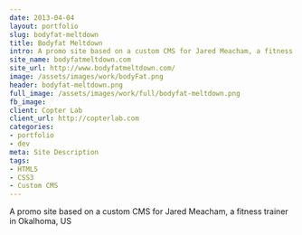 ```yaml
---
date: 2013-04-04
layout: portfolio
slug: bodyfat-meltdown
title: Bodyfat Meltdown
intro: A promo site based on a custom CMS for Jared Meacham, a fitness trainer in Okalhoma, US 
site_name: bodyfatmeltdown.com
site_url: http://www.bodyfatmeltdown.com/
image: /assets/images/work/bodyFat.png
header: bodyfat-meltdown.png
full_image: /assets/images/work/full/bodyfat-meltdown.png
fb_image:
client: Copter Lab
client_url: http://copterlab.com
categories:
- portfolio
- dev
meta: Site Description
tags: 
- HTML5
- CSS3
- Custom CMS
---
```


A promo site based on a custom CMS for Jared Meacham, a fitness trainer in Okalhoma, US 
